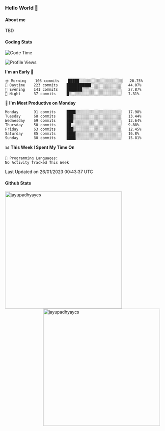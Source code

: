 ### Hello World 👋
#### About me
TBD
#### Coding Stats
<!--START_SECTION:waka-->
![Code Time](http://img.shields.io/badge/Code%20Time-342%20hrs%2037%20mins-blue)

![Profile Views](http://img.shields.io/badge/Profile%20Views-2-blue)

**I'm an Early 🐤** 

```text
🌞 Morning    105 commits    █████░░░░░░░░░░░░░░░░░░░░   20.75% 
🌆 Daytime    223 commits    ███████████░░░░░░░░░░░░░░   44.07% 
🌃 Evening    141 commits    ███████░░░░░░░░░░░░░░░░░░   27.87% 
🌙 Night      37 commits     █░░░░░░░░░░░░░░░░░░░░░░░░   7.31%

```
📅 **I'm Most Productive on Monday** 

```text
Monday       91 commits     ████░░░░░░░░░░░░░░░░░░░░░   17.98% 
Tuesday      68 commits     ███░░░░░░░░░░░░░░░░░░░░░░   13.44% 
Wednesday    69 commits     ███░░░░░░░░░░░░░░░░░░░░░░   13.64% 
Thursday     50 commits     ██░░░░░░░░░░░░░░░░░░░░░░░   9.88% 
Friday       63 commits     ███░░░░░░░░░░░░░░░░░░░░░░   12.45% 
Saturday     85 commits     ████░░░░░░░░░░░░░░░░░░░░░   16.8% 
Sunday       80 commits     ████░░░░░░░░░░░░░░░░░░░░░   15.81%

```


📊 **This Week I Spent My Time On** 

```text
💬 Programming Languages: 
No Activity Tracked This Week

```


 Last Updated on 26/01/2023 00:43:37 UTC
<!--END_SECTION:waka-->
#### Github Stats

<p  ><img align="left" src="https://github-readme-stats.vercel.app/api/top-langs?username=jayupadhyaycs&theme=tokyonight&show_icons=true&locale=en&layout=compact" alt="jayupadhyaycs" width="380px"  /> 
<img align="right" src="https://github-readme-streak-stats.herokuapp.com/?user=jayupadhyaycs&theme=tokyonight&" alt="jayupadhyaycs" width="380px"/>
</p>




<!--
**JayUpadhyayCS/JayUpadhyayCS** is a ✨ _special_ ✨ repository because its `README.md` (this file) appears on your GitHub profile.

Here are some ideas to get you started:

- 🔭 I’m currently working on ...
- 🌱 I’m currently learning ...
- 👯 I’m looking to collaborate on ...
- 🤔 I’m looking for help with ...
- 💬 Ask me about ...
- 📫 How to reach me: ...
- 😄 Pronouns: ...
- ⚡ Fun fact: ...
-->

